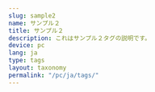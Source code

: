 ```yaml
---
slug: sample2
name: サンプル２
title: サンプル２
description: これはサンプル２タグの説明です。
device: pc
lang: ja
type: tags
layout: taxonomy
permalink: "/pc/ja/tags/"
---
```

